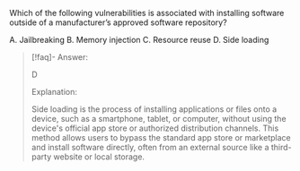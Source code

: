 
Which of the following vulnerabilities is associated with installing software outside of a manufacturer’s approved software repository? 

A. Jailbreaking
B. Memory injection 
C. Resource reuse
D. Side loading

> [!faq]- Answer: 
> 
> D
> 
> Explanation:
> 
> Side loading is the process of installing applications or files onto a device, such as a smartphone, tablet, or computer, without using the device's official app store or authorized distribution channels. This method allows users to bypass the standard app store or marketplace and install software directly, often from an external source like a third-party website or local storage.

